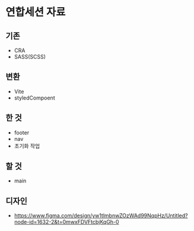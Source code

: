 # 연합세션 자료
## 기존
- CRA
- SASS(SCSS)

## 변환
- Vite
- styledCompoent

## 한 것
- footer
- nav
- 초기화 작업

## 할 것
- main

## 디자인
- https://www.figma.com/design/yw1tlmbnwZOzWAd99NqpHz/Untitled?node-id=1632-2&t=0mwxFDVFtcbjKqGh-0
